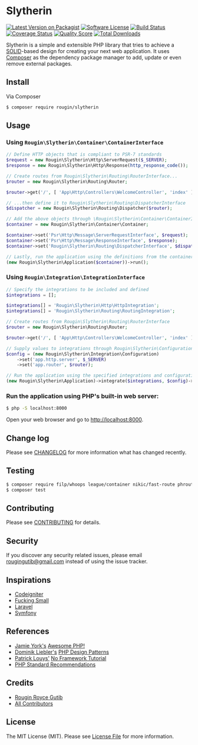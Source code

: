 # Slytherin

[![Latest Version on Packagist][ico-version]][link-packagist]
[![Software License][ico-license]](LICENSE.md)
[![Build Status][ico-travis]][link-travis]
[![Coverage Status][ico-scrutinizer]][link-scrutinizer]
[![Quality Score][ico-code-quality]][link-code-quality]
[![Total Downloads][ico-downloads]][link-downloads]

Slytherin is a simple and extensible PHP library that tries to achieve a [SOLID](https://en.wikipedia.org/wiki/SOLID_(object-oriented_design))-based design for creating your next web application. It uses [Composer](https://getcomposer.org) as the dependency package manager to add, update or even remove external packages.

## Install

Via Composer

``` bash
$ composer require rougin/slytherin
```

## Usage

### Using `Rougin\Slytherin\Container\ContainerInterface`

``` php
// Define HTTP objects that is compliant to PSR-7 standards
$request = new Rougin\Slytherin\Http\ServerRequest($_SERVER);
$response = new Rougin\Slytherin\Http\Response(http_response_code());

// Create routes from Rougin\Slytherin\Routing\RouterInterface...
$router = new Rougin\Slytherin\Routing\Router;

$router->get('/', [ 'App\Http\Controllers\WelcomeController', 'index' ]);

// ...then define it to Rougin\Slytherin\Routing\DispatcherInterface
$dispatcher = new Rougin\Slytherin\Routing\Dispatcher($router);

// Add the above objects through \Rougin\Slytherin\Container\ContainerInterface
$container = new Rougin\Slytherin\Container\Container;

$container->set('Psr\Http\Message\ServerRequestInterface', $request);
$container->set('Psr\Http\Message\ResponseInterface', $response);
$container->set('Rougin\Slytherin\Routing\DispatcherInterface', $dispatcher);

// Lastly, run the application using the definitions from the container
(new Rougin\Slytherin\Application($container))->run();
```

### Using `Rougin\Integration\IntegrationInterface`

``` php
// Specify the integrations to be included and defined
$integrations = [];

$integrations[] = 'Rougin\Slytherin\Http\HttpIntegration';
$integrations[] = 'Rougin\Slytherin\Routing\RoutingIntegration';

// Create routes from Rougin\Slytherin\Routing\RouterInterface
$router = new Rougin\Slytherin\Routing\Router;

$router->get('/', [ 'App\Http\Controllers\WelcomeController', 'index' ]);

// Supply values to integrations through Rougin\Slytherin\Configuration
$config = (new Rougin\Slytherin\Integration\Configuration)
    ->set('app.http.server', $_SERVER)
    ->set('app.router', $router);

// Run the application using the specified integrations and configuration
(new Rougin\Slytherin\Application)->integrate($integrations, $config)->run();
```

### Run the application using PHP's built-in web server:

``` bash
$ php -S localhost:8000
```

Open your web browser and go to [http://localhost:8000](http://localhost:8000).

## Change log

Please see [CHANGELOG](CHANGELOG.md) for more information what has changed recently.

## Testing

``` bash
$ composer require filp/whoops league/container nikic/fast-route phroute/phroute rdlowrey/auryn twig/twig zendframework/zend-stratigility --dev
$ composer test
```

## Contributing

Please see [CONTRIBUTING](CONTRIBUTING.md) for details.

## Security

If you discover any security related issues, please email rougingutib@gmail.com instead of using the issue tracker.

## Inspirations

* [Codeigniter](https://codeigniter.com)
* [Fucking Small](https://github.com/trq/fucking-small)
* [Laravel](https://laravel.com)
* [Symfony](http://symfony.com)

## References

* [Jamie York's](https://github.com/ziadoz) [Awesome PHP!](https://github.com/ziadoz/awesome-php)
* [Dominik Liebler's](https://github.com/domnikl) [PHP Design Patterns](http://designpatternsphp.readthedocs.org/en/latest)
* [Patrick Louys'](https://github.com/PatrickLouys/no-framework-tutorial) [No Framework Tutorial](https://github.com/PatrickLouys/no-framework-tutorial)
* [PHP Standard Recommendations](http://www.php-fig.org/psr)

## Credits

- [Rougin Royce Gutib][link-author]
- [All Contributors][link-contributors]

## License

The MIT License (MIT). Please see [License File](LICENSE.md) for more information.

[ico-version]: https://img.shields.io/packagist/v/rougin/slytherin.svg?style=flat-square
[ico-license]: https://img.shields.io/badge/license-MIT-brightgreen.svg?style=flat-square
[ico-travis]: https://img.shields.io/travis/rougin/slytherin/master.svg?style=flat-square
[ico-scrutinizer]: https://img.shields.io/scrutinizer/coverage/g/rougin/slytherin.svg?style=flat-square
[ico-code-quality]: https://img.shields.io/scrutinizer/g/rougin/slytherin.svg?style=flat-square
[ico-downloads]: https://img.shields.io/packagist/dt/rougin/slytherin.svg?style=flat-square

[link-packagist]: https://packagist.org/packages/rougin/slytherin
[link-travis]: https://travis-ci.org/rougin/slytherin
[link-scrutinizer]: https://scrutinizer-ci.com/g/rougin/slytherin/code-structure
[link-code-quality]: https://scrutinizer-ci.com/g/rougin/slytherin
[link-downloads]: https://packagist.org/packages/rougin/slytherin
[link-author]: https://github.com/rougin
[link-contributors]: ../../contributors
